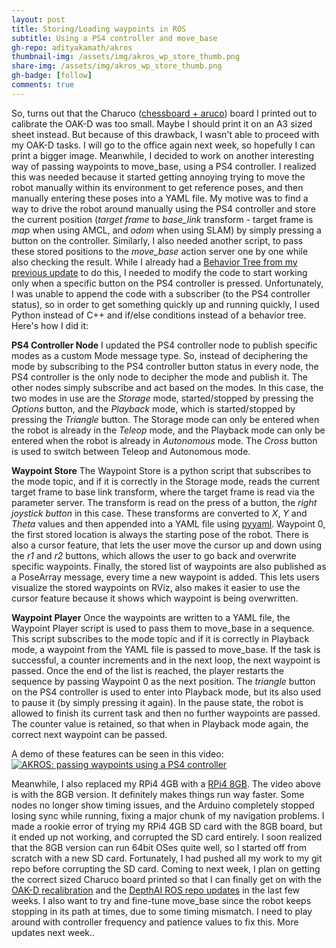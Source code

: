```yaml
---
layout: post
title: Storing/Loading waypoints in ROS
subtitle: Using a PS4 controller and move_base
gh-repo: adityakamath/akros
thumbnail-img: /assets/img/akros_wp_store_thumb.png
share-img: /assets/img/akros_wp_store_thumb.png
gh-badge: [follow]
comments: true
---
```


So, turns out that the Charuco ([chessboard + aruco](http://man.hubwiz.com/docset/OpenCV.docset/Contents/Resources/Documents/df/d4a/tutorial_charuco_detection.html)) board I printed out to calibrate the OAK-D was too small. Maybe I should print it on an A3 sized sheet instead. But because of this drawback, I wasn't able to proceed with my OAK-D tasks. I will go to the office again next week, so hopefully I can print a bigger image. Meanwhile, I decided to work on another interesting way of passing waypoints to move_base, using a PS4 controller. I realized this was needed because it started getting annoying trying to move the robot manually within its environment to get reference poses, and then manually entering these poses into a YAML file. My motive was to find a way to drive the robot around manually using the PS4 controller and store the current position (*target frame* to *base_link* transform - target frame is *map* when using AMCL, and *odom* when using SLAM) by simply pressing a button on the controller. Similarly, I also needed another script, to pass these stored positions to the *move_base* action server one by one while also checking the result. While I already had a [Behavior Tree from my previous update](https://adityakamath.github.io/2021-10-03-first-behavior-tree/) to do this, I needed to modify the code to start working only when a specific button on the PS4 controller is pressed. Unfortunately, I was unable to append the code with a subscriber (to the PS4 controller status), so in order to get something quickly up and running quickly, I used Python instead of C++ and if/else conditions instead of a behavior tree. Here's how I did it:

**PS4 Controller Node**
I updated the PS4 controller node to publish specific modes as a custom Mode message type. So, instead of deciphering the mode by subscribing to the PS4 controller button status in every node, the PS4 controller is the only node to decipher the mode and publish it. The other nodes simply subscribe and act based on the modes. In this case, the two modes in use are the *Storage* mode, started/stopped by pressing the *Options* button, and the *Playback* mode, which is started/stopped by pressing the *Triangle* button. The Storage mode can only be entered when the robot is already in the *Teleop* mode, and the Playback mode can only be entered when the robot is already in *Autonomous* mode. The *Cross* button is used to switch between Teleop and Autonomous mode.

**Waypoint Store**
The Waypoint Store is a python script that subscribes to the mode topic, and if it is correctly in the Storage mode, reads the current target frame to base link transform, where the target frame is read via the parameter server. The transform is read on the press of a button, the *right joystick button* in this case. These transforms are converted to *X*, *Y* and *Theta* values and then appended into a YAML file using [pyyaml](https://pyyaml.org/wiki/PyYAMLDocumentation). Waypoint 0, the first stored location is always the starting pose of the robot. There is also a cursor feature, that lets the user move the cursor up and down using the *r1* and *r2* buttons, which allows the user to go back and overwrite specific waypoints. Finally, the stored list of waypoints are also published as a PoseArray message, every time a new waypoint is added. This lets users visualize the stored waypoints on RViz, also makes it easier to use the cursor feature because it shows which waypoint is being overwritten.

**Waypoint Player**
Once the waypoints are written to a YAML file, the Waypoint Player script is used to pass them to move_base in a sequence. This script subscribes to the mode topic and if it is correctly in Playback mode, a waypoint from the YAML file is passed to move_base. If the task is successful, a counter increments and in the next loop, the next waypoint is passed. Once the end of the list is reached, the player restarts the sequence by passing Waypoint 0 as the next position. The *triangle* button on the PS4 controller is used to enter into Playback mode, but its also used to pause it (by simply pressing it again). In the pause state, the robot is allowed to finish its current task and then no further waypoints are passed. The counter value is retained, so that when in Playback mode again, the correct next waypoint can be passed. 

A demo of these features can be seen in this video:
[![AKROS: passing waypoints using a PS4 controller](https://adityakamath.github.io/assets/img/akros_wp_store_ss.png)](https://www.youtube.com/watch?v=TBNHbRIedBw "[AKROS: passing waypoints using a PS4 controller")

Meanwhile, I also replaced my RPi4 4GB with a [RPi4 8GB](https://www.tomshardware.com/news/raspberry-pi-4-8gb-tested). The video above is with the 8GB version. It definitely makes things run way faster. Some nodes no longer show timing issues, and the Arduino completely stopped losing sync while running, fixing a major chunk of my navigation problems. I made a rookie error of trying my RPi4 4GB SD card with the 8GB board, but it ended up not working, and corrupted the SD card entirely. I soon realized that the 8GB version can run 64bit OSes quite well, so I started off from scratch with a new SD card. Fortunately, I had pushed all my work to my git repo before corrupting the SD card. Coming to next week, I plan on getting the correct sized Charuco board printed so that I can finally get on with the [OAK-D recalibration](https://docs.luxonis.com/en/latest/pages/calibration/) and the [DepthAI ROS repo updates](https://github.com/luxonis/depthai-ros) in the last few weeks. I also want to try and fine-tune move_base since the robot keeps stopping in its path at times, due to some timing mismatch. I need to play around with controller frequency and patience values to fix this. More updates next week..
